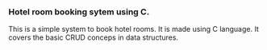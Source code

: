 ### Hotel room booking sytem using C.
This is a simple system to book hotel rooms.
It is made using C language.
It covers the basic CRUD conceps in data structures.

